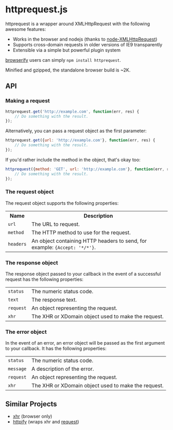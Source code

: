 httprequest.js
==============

httprequest is a wrapper around XMLHttpRequest with the following awesome
features:

* Works in the browser and nodejs (thanks to [node-XMLHttpRequest])
* Supports cross-domain requests in older versions of IE9 transparently
* Extensible via a simple but powerful plugin system

[browserify] users can simply `npm install httprequest`.

Minified and gzipped, the standalone browser build is ~2K.


## API


### Making a request

```javascript
httprequest.get('http://example.com', function(err, res) {
    // Do something with the result.
});
```

Alternatively, you can pass a request object as the first parameter:

```javascript
httprequest.get({url: 'http://example.com'}, function(err, res) {
    // Do something with the result.
});
```

If you'd rather include the method in the object, that's okay too:

```javascript
httprequest({method: 'GET', url: 'http://example.com'}, function(err, res) {
    // Do something with the result.
});
```


### The request object

The request object supports the following properties:

<table>
    <tr>
        <th>Name</th>
        <th>Description</th>
    </tr>
    <tr>
        <td><code>url</code></td>
        <td>The URL to request.</td>
    </tr>
    <tr>
        <td><code>method</code></td>
        <td>The HTTP method to use for the request.</td>
    </tr>
    <tr>
        <td><code>headers</code></td>
        <td>
            An object containing HTTP headers to send, for example:
            <code>{Accept: '*/*'}</code>.
        </td>
    </tr>
</table>


### The response object

The response object passed to your callback in the event of a successful request
has the following properties:

<table>
    <tr>
        <td><code>status</code></td>
        <td>The numeric status code.</td>
    </tr>
    <tr>
        <td><code>text</code></td>
        <td>The response text.</td>
    </tr>
    <tr>
        <td><code>request</code></td>
        <td>An object representing the request.</td>
    </tr>
    <tr>
        <td><code>xhr</code></td>
        <td>The XHR or XDomain object used to make the request.</td>
    </tr>
</table>


### The error object

In the event of an error, an error object will be passed as the first argument
to your callback. It has the following properties:

<table>
    <tr>
        <td><code>status</code></td>
        <td>The numeric status code.</td>
    </tr>
    <tr>
        <td><code>message</code></td>
        <td>A description of the error.</td>
    </tr>
    <tr>
        <td><code>request</code></td>
        <td>An object representing the request.</td>
    </tr>
    <tr>
        <td><code>xhr</code></td>
        <td>The XHR or XDomain object used to make the request.</td>
    </tr>
</table>


## Similar Projects

* [xhr] \(browser only\)
* [httpify] \(wraps xhr and [request]\)


[browserify]: http://browserify.org
[node-XMLHttpRequest]: https://github.com/driverdan/node-XMLHttpRequest
[xhr]: https://github.com/Raynos/xhr
[httpify]: https://github.com/scottcorgan/httpify
[request]: https://github.com/mikeal/request
